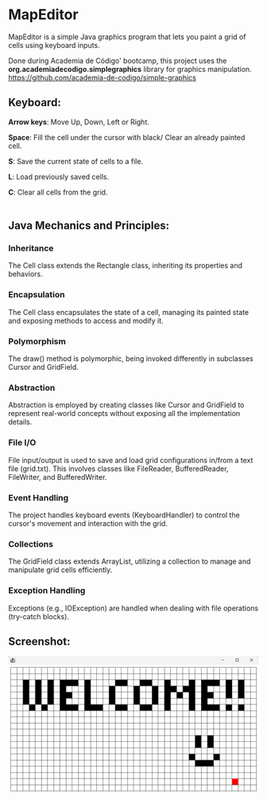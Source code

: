 # MapEditor
 MapEditor is a simple Java graphics program that lets you paint a grid of cells using keyboard inputs.
 
 Done during Academia de Código' bootcamp, this project uses the **org.academiadecodigo.simplegraphics** library for graphics manipulation. https://github.com/academia-de-codigo/simple-graphics

## Keyboard:

**Arrow keys**: Move Up, Down, Left or Right.

**Space**: Fill the cell under the cursor with black/ Clear an already painted cell.

**S**: Save the current state of cells to a file.

**L**: Load previously saved cells.

**C**: Clear all cells from the grid.
<br>
<br>

## Java Mechanics and Principles:
### Inheritance
The Cell class extends the Rectangle class, inheriting its properties and behaviors.

### Encapsulation
The Cell class encapsulates the state of a cell, managing its painted state and exposing methods to access and modify it.

### Polymorphism
The draw() method is polymorphic, being invoked differently in subclasses Cursor and GridField.

### Abstraction
Abstraction is employed by creating classes like Cursor and GridField to represent real-world concepts without exposing all the implementation details.

### File I/O
File input/output is used to save and load grid configurations in/from a text file (grid.txt). This involves classes like FileReader, BufferedReader, FileWriter, and BufferedWriter.

### Event Handling
The project handles keyboard events (KeyboardHandler) to control the cursor's movement and interaction with the grid.

### Collections
The GridField class extends ArrayList<Cell>, utilizing a collection to manage and manipulate grid cells efficiently.

### Exception Handling
Exceptions (e.g., IOException) are handled when dealing with file operations (try-catch blocks).

## Screenshot:

![Alt Text](Screenshot.png)
